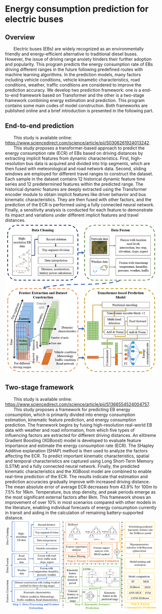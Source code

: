 # Energy consumption prediction for electric buses
## Overview
&emsp;&emsp;Electric buses (EBs) are widely recognized as an environmentally friendly and energy-efficient alternative to traditional diesel buses. However, the issue of driving range anxiety hinders their further adoption and popularity. This program predicts the energy consumption rate of EBs driving different ranges in the future following predefined routes with machine learning algorithms. In the prediction models, many factors including vehicle conditions, vehicle kinametic characteristics, road conditions, weather, traffic conditions are considered to improve the prediction accuracy. We develop two prediction framework: one is a end-to-end framework based on Transformer and the other is a two-stage framework combining energy estimation and prediction. This program contains some main codes of model construction. Both frameworks are published online and a brief introduction is presented in the following part.
## End-to-end prediction
&emsp;&emsp;This study is available online: https://www.sciencedirect.com/science/article/pii/S0306261924013242.  
&emsp;&emsp;This study proposes a transformer-based approach to predict the energy consumption rate (ECR) of EBs based on driving distances by extracting implicit features from dynamic characteristics. First, high-resolution bus data is acquired and divided into trip segments, which are then fused with meteorological and road network data. Second, sliding windows are employed for different travel ranges to construct the dataset. Each sample in the dataset contains 12 historical dynamic feature time series and 12 predetermined features within the predicted range. The historical dynamic features are deeply extracted using the Transformer encoder module to obtain implicit features like driver behavior and bus kinematic characteristics. They are then fused with other factors, and the prediction of the ECR is performed using a fully connected neural network. Finally, a sensitivity analysis is conducted for each feature to demonstrate its impact and variations under different implicit features and travel distances.
![image](end_to_end_prediction/end_to_end_framework.png)
## Two-stage framework
&emsp;&emsp;This study is available online: https://www.sciencedirect.com/science/article/pii/S1366554524004757.  
&emsp;&emsp;This study proposes a framework for predicting EB energy consumption, which is primarily divided into energy consumption estimation, kinematic feature prediction, and energy consumption prediction. The framework begins by fusing high-resolution real-world EB data with weather and road information, from which five types of influencing factors are extracted for different driving distances. An eXtreme Gradient Boosting (XGBoost) model is developed to evaluate feature importance and estimate the energy consumption rate (ECR). The SHapley Additive explanation (SHAP) method is then used to analyze the factors affecting the ECR. To predict important kinematic characteristics, spatial and temporal characteristics are captured using Long Short-Term Memory (LSTM) and a fully connected neural network. Finally, the predicted kinematic characteristics and the XGBoost model are combined to enable real-time prediction of the ECR. The results indicate that estimation and prediction accuracies gradually improve with increased driving distance. The mean absolute error of average ECR decreases from 43.9% for 100m to 7.5% for 16km. Temperature, bus stop density, and peak periods emerge as the most significant external factors after 8km. This framework shows an improvement of over 10% in most scenarios compared with other models in the literature, enabling individual forecasts of energy consumption currently in transit and aiding in the calculation of remaining battery-supported distance.
![image](two_stage_framework/two_stage_framework.png)

